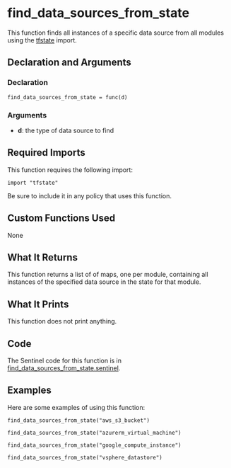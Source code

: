 # find_data_sources_from_state
This function finds all instances of a specific data source from all modules using the [tfstate](https://www.terraform.io/docs/enterprise/sentinel/import/tfstate.html) import.

## Declaration and Arguments

### Declaration
`find_data_sources_from_state = func(d)`

### Arguments
* **d**: the type of data source to find

## Required Imports
This function requires the following import:
```
import "tfstate"
```
Be sure to include it in any policy that uses this function.

## Custom Functions Used
None

## What It Returns
This function returns a list of of maps, one per module, containing all instances of the specified data source in the state for that module.

## What It Prints
This function does not print anything.

## Code
The Sentinel code for this function is in [find_data_sources_from_state.sentinel](./find_data_sources_from_state.sentinel).

## Examples
Here are some examples of using this function:
```
find_data_sources_from_state("aws_s3_bucket")

find_data_sources_from_state("azurerm_virtual_machine")

find_data_sources_from_state("google_compute_instance")

find_data_sources_from_state("vsphere_datastore")
```

